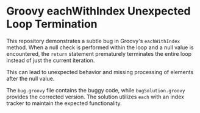 # Groovy eachWithIndex Unexpected Loop Termination
This repository demonstrates a subtle bug in Groovy's `eachWithIndex` method. When a null check is performed within the loop and a null value is encountered, the `return` statement prematurely terminates the entire loop instead of just the current iteration. 

This can lead to unexpected behavior and missing processing of elements after the null value.

The `bug.groovy` file contains the buggy code, while `bugSolution.groovy` provides the corrected version.  The solution utilizes `each` with an index tracker to maintain the expected functionality.